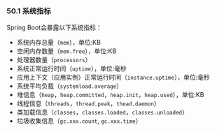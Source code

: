 ### 50.1 系统指标
Spring Boot会暴露以下系统指标：
- 系统内存总量（`mem`），单位:KB
- 空闲内存数量（`mem.free`），单位:KB
- 处理器数量（`processors`）
- 系统正常运行时间（`uptime`），单位:毫秒
- 应用上下文（应用实例）正常运行时间（`instance.uptime`），单位:毫秒
- 系统平均负载（`systemload.average`）
- 堆信息（`heap`，`heap.committed`，`heap.init`，`heap.used`），单位:KB
- 线程信息（`threads`，`thread.peak`，`thead.daemon`）
- 类加载信息（`classes`，`classes.loaded`，`classes.unloaded`）
- 垃圾收集信息（`gc.xxx.count`, `gc.xxx.time`）
